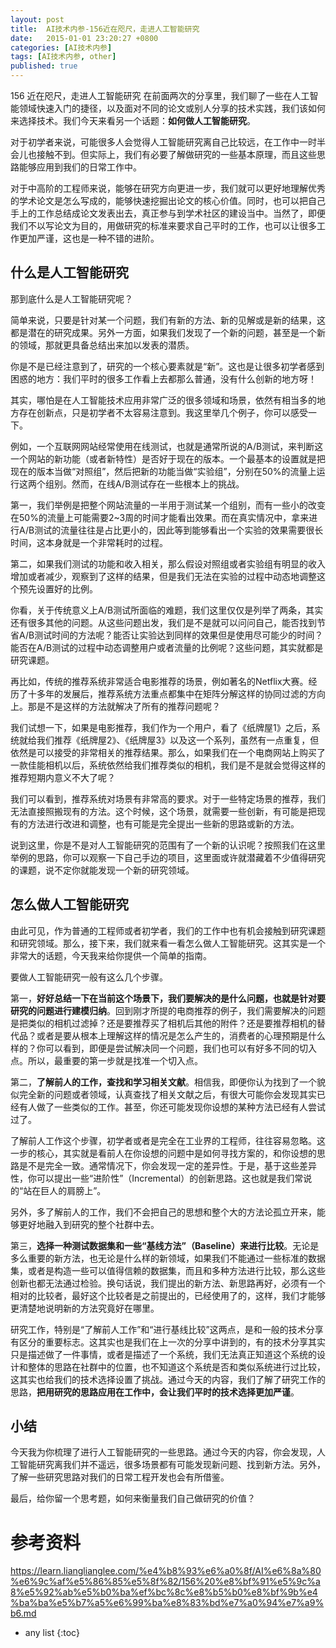 ```yaml
---
layout: post
title:  AI技术内参-156近在咫尺，走进人工智能研究
date:   2015-01-01 23:20:27 +0800
categories: [AI技术内参]
tags: [AI技术内参, other]
published: true
---
```




156 近在咫尺，走进人工智能研究
在前面两次的分享里，我们聊了一些在人工智能领域快速入门的捷径，以及面对不同的论文或别人分享的技术实践，我们该如何来选择技术。我们今天来看另一个话题：**如何做人工智能研究**。

对于初学者来说，可能很多人会觉得人工智能研究离自己比较远，在工作中一时半会儿也接触不到。但实际上，我们有必要了解做研究的一些基本原理，而且这些思路能够应用到我们的日常工作中。

对于中高阶的工程师来说，能够在研究方向更进一步，我们就可以更好地理解优秀的学术论文是怎么写成的，能够快速挖掘出论文的核心价值。同时，也可以把自己手上的工作总结成论文发表出去，真正参与到学术社区的建设当中。当然了，即便我们不以写论文为目的，用做研究的标准来要求自己平时的工作，也可以让很多工作更加严谨，这也是一种不错的进阶。

## 什么是人工智能研究

那到底什么是人工智能研究呢？

简单来说，只要是针对某一个问题，我们有新的方法、新的见解或是新的结果，这都是潜在的研究成果。另外一方面，如果我们发现了一个新的问题，甚至是一个新的领域，那就更具备总结出来加以发表的潜质。

你是不是已经注意到了，研究的一个核心要素就是“新”。这也是让很多初学者感到困惑的地方：我们平时的很多工作看上去都那么普通，没有什么创新的地方呀！

其实，哪怕是在人工智能技术应用非常广泛的很多领域和场景，依然有相当多的地方存在创新点，只是初学者不太容易注意到。我这里举几个例子，你可以感受一下。

例如，一个互联网网站经常使用在线测试，也就是通常所说的A/B测试，来判断这一个网站的新功能（或者新特性）是否好于现在的版本。一个最基本的设置就是把现在的版本当做“对照组”，然后把新的功能当做“实验组”，分别在50%的流量上运行这两个组别。然而，在线A/B测试存在一些根本上的挑战。

第一，我们举例是把整个网站流量的一半用于测试某一个组别，而有一些小的改变在50%的流量上可能需要2~3周的时间才能看出效果。而在真实情况中，拿来进行A/B测试的流量往往是占比更小的，因此等到能够看出一个实验的效果需要很长时间，这本身就是一个非常耗时的过程。

第二，如果我们测试的功能和收入相关，那么假设对照组或者实验组有明显的收入增加或者减少，观察到了这样的结果，但是我们无法在实验的过程中动态地调整这个预先设置好的比例。

你看，关于传统意义上A/B测试所面临的难题，我们这里仅仅是列举了两条，其实还有很多其他的问题。从这些问题出发，我们是不是就可以问问自己，能否找到节省A/B测试时间的方法呢？能否让实验达到同样的效果但是使用尽可能少的时间？能否在A/B测试的过程中动态调整用户或者流量的比例呢？这些问题，其实就都是研究课题。

再比如，传统的推荐系统非常适合电影推荐的场景，例如著名的Netflix大赛。经历了十多年的发展后，推荐系统方法重点都集中在矩阵分解这样的协同过滤的方向上。那是不是这样的方法就解决了所有的推荐问题呢？

我们试想一下，如果是电影推荐，我们作为一个用户，看了《纸牌屋1》之后，系统就给我们推荐《纸牌屋2》、《纸牌屋3》以及这一个系列，虽然有一点重复，但依然是可以接受的非常相关的推荐结果。那么，如果我们在一个电商网站上购买了一款佳能相机以后，系统依然给我们推荐类似的相机，我们是不是就会觉得这样的推荐短期内意义不大了呢？

我们可以看到，推荐系统对场景有非常高的要求。对于一些特定场景的推荐，我们无法直接照搬现有的方法。这个时候，这个场景，就需要一些创新，有可能是把现有的方法进行改进和调整，也有可能是完全提出一些新的思路或新的方法。

说到这里，你是不是对人工智能研究的范围有了一个新的认识呢？按照我们在这里举例的思路，你可以观察一下自己手边的项目，这里面或许就潜藏着不少值得研究的课题，说不定你就能发现一个新的研究领域。

## 怎么做人工智能研究

由此可见，作为普通的工程师或者初学者，我们的工作中也有机会接触到研究课题和研究领域。那么，接下来，我们就来看一看怎么做人工智能研究。这其实是一个非常大的话题，今天我来给你提供一个简单的指南。

要做人工智能研究一般有这么几个步骤。

第一，**好好总结一下在当前这个场景下，我们要解决的是什么问题，也就是针对要研究的问题进行建模归纳**。回到刚才所提的电商推荐的例子，我们需要解决的问题是把类似的相机过滤掉？还是要推荐买了相机后其他的附件？还是要推荐相机的替代品？或者是要从根本上理解这样的情况是怎么产生的，消费者的心理预期是什么样的？你可以看到，即便是尝试解决同一个问题，我们也可以有好多不同的切入点。所以，最重要的第一步就是找准一个切入点。

第二，**了解前人的工作，查找和学习相关文献**。相信我，即便你认为找到了一个貌似完全新的问题或者领域，认真查找了相关文献之后，有很大可能你会发现其实已经有人做了一些类似的工作。甚至，你还可能发现你设想的某种方法已经有人尝试过了。

了解前人工作这个步骤，初学者或者是完全在工业界的工程师，往往容易忽略。这一步的核心，其实就是看前人在你设想的问题中是如何寻找方案的，和你设想的思路是不是完全一致。通常情况下，你会发现一定的差异性。于是，基于这些差异性，你可以提出一些“进阶性”（Incremental）的创新思路。这也就是我们常说的“站在巨人的肩膀上”。

另外，多了解前人的工作，我们不会把自己的思想和整个大的方法论孤立开来，能够更好地融入到研究的整个社群中去。

第三，**选择一种测试数据集和一些“基线方法”（Baseline）来进行比较**。无论是多么重要的新方法，也无论是什么样的新领域，如果我们不能通过一些标准的数据集，或者是构造一些可以值得信赖的数据集，而且和多种方法进行比较，那么这些创新也都无法通过检验。换句话说，我们提出的新方法、新思路再好，必须有一个相对的比较者，最好这个比较者是之前提出的，已经使用了的，这样，我们才能够更清楚地说明新的方法究竟好在哪里。

研究工作，特别是“了解前人工作”和“进行基线比较”这两点，是和一般的技术分享有区分的重要标志。这其实也是我们在上一次的分享中讲到的，有的技术分享其实只是描述做了一件事情，或者是描述了一个系统，我们无法真正知道这个系统的设计和整体的思路在社群中的位置，也不知道这个系统是否和类似系统进行过比较，这其实也给我们的技术选择设置了挑战。通过今天的内容，我们了解了研究工作的思路，**把用研究的思路应用在工作中，会让我们平时的技术选择更加严谨**。

## 小结

今天我为你梳理了进行人工智能研究的一些思路。通过今天的内容，你会发现，人工智能研究离我们并不遥远，很多场景都有可能发现新问题、找到新方法。另外，了解一些研究思路对我们的日常工程开发也会有所借鉴。

最后，给你留一个思考题，如何来衡量我们自己做研究的价值？




# 参考资料

https://learn.lianglianglee.com/%e4%b8%93%e6%a0%8f/AI%e6%8a%80%e6%9c%af%e5%86%85%e5%8f%82/156%20%e8%bf%91%e5%9c%a8%e5%92%ab%e5%b0%ba%ef%bc%8c%e8%b5%b0%e8%bf%9b%e4%ba%ba%e5%b7%a5%e6%99%ba%e8%83%bd%e7%a0%94%e7%a9%b6.md

* any list
{:toc}

